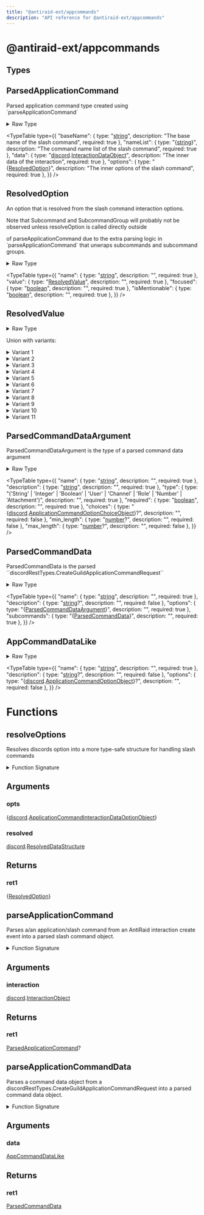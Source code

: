 ```yaml
---
title: "@antiraid-ext/appcommands"
description: "API reference for @antiraid-ext/appcommands"
---
```


<div id="@antiraid-ext/appcommands"></div>

# @antiraid-ext/appcommands

<div id="Types"></div>

## Types

<div id="ParsedApplicationCommand"></div>

## ParsedApplicationCommand

Parsed application command type created using \`parseApplicationCommand\`

<details>
<summary>Raw Type</summary>

```luau
--- Parsed application command type created using \`parseApplicationCommand\`
type ParsedApplicationCommand = {
	--- The base name of the slash command
	baseName: string,

	--- The command name list of the slash command
	nameList: {string},

	--- The inner data of the interaction
	data: discord.InteractionDataObject,

	--- The inner options of the slash command
	options: {ResolvedOption}
}
```

</details>

<TypeTable
	type={{
		"baseName": {
			type: "[string](#string)",
			description: "The base name of the slash command",
			required: true
		},
		"nameList": {
			type: "\{[string](#string)\}",
			description: "The command name list of the slash command",
			required: true
		},
		"data": {
			type: "[discord](#module.discord).[InteractionDataObject](#InteractionDataObject)",
			description: "The inner data of the interaction",
			required: true
		},
		"options": {
			type: "\{[ResolvedOption](#ResolvedOption)\}",
			description: "The inner options of the slash command",
			required: true
		},
	}}
/>
<div id="ResolvedOption"></div>

## ResolvedOption

An option that is resolved from the slash command interaction options.



Note that Subcommand and SubcommandGroup will probably not be observed unless resolveOption is called directly outside

of parseApplicationCommand due to the extra parsing logic in \`parseApplicationCommand\` that unwraps subcommands and subcommand groups.

<details>
<summary>Raw Type</summary>

```luau
--- An option that is resolved from the slash command interaction options.
---
--- Note that Subcommand and SubcommandGroup will probably not be observed unless resolveOption is called directly outside
--- of parseApplicationCommand due to the extra parsing logic in \`parseApplicationCommand\` that unwraps subcommands and subcommand groups.
type ResolvedOption = {
	name: string,

	value: ResolvedValue,

	focused: boolean,

	isMentionable: boolean
}
```

</details>

<TypeTable
	type={{
		"name": {
			type: "[string](#string)",
			description: "",
			required: true
		},
		"value": {
			type: "[ResolvedValue](#ResolvedValue)",
			description: "",
			required: true
		},
		"focused": {
			type: "[boolean](#boolean)",
			description: "",
			required: true
		},
		"isMentionable": {
			type: "[boolean](#boolean)",
			description: "",
			required: true
		},
	}}
/>
<div id="ResolvedValue"></div>

## ResolvedValue

<details>
<summary>Raw Type</summary>

```luau
type ResolvedValue = {
	kind: "Subcommand",

	options: {ResolvedOption}
} | {
	kind: "SubcommandGroup",

	options: {ResolvedOption}
} | {
	kind: "String",

	value: string
} | {
	kind: "Integer",

	value: number
} | {
	kind: "Boolean",

	value: boolean
} | {
	kind: "User",

	user: discord.UserObject,

	member: discord.GuildMemberObject?
} | {
	kind: "Channel",

	channel: discord.ChannelObject
} | {
	kind: "Role",

	role: discord.GuildRoleObject
} | {
	kind: "Number",

	value: number
} | {
	kind: "Attachment",

	attachment: discord.AttachmentObject
} | {
	kind: "Unresolved",

	type: "User" | "Channel" | "Role" | "Mentionable" | "Attachment",

	id: string
}
```

</details>

Union with variants:

<details>
<summary>Variant 1</summary>

<TypeTable
	type={{
		"kind": {
			type: "'Subcommand'",
			description: "",
			required: true
		},
		"options": {
			type: "\{[ResolvedOption](#ResolvedOption)\}",
			description: "",
			required: true
		},
	}}
/>
</details>

<details>
<summary>Variant 2</summary>

<TypeTable
	type={{
		"kind": {
			type: "'SubcommandGroup'",
			description: "",
			required: true
		},
		"options": {
			type: "\{[ResolvedOption](#ResolvedOption)\}",
			description: "",
			required: true
		},
	}}
/>
</details>

<details>
<summary>Variant 3</summary>

<TypeTable
	type={{
		"kind": {
			type: "'String'",
			description: "",
			required: true
		},
		"value": {
			type: "[string](#string)",
			description: "",
			required: true
		},
	}}
/>
</details>

<details>
<summary>Variant 4</summary>

<TypeTable
	type={{
		"kind": {
			type: "'Integer'",
			description: "",
			required: true
		},
		"value": {
			type: "[number](#number)",
			description: "",
			required: true
		},
	}}
/>
</details>

<details>
<summary>Variant 5</summary>

<TypeTable
	type={{
		"kind": {
			type: "'Boolean'",
			description: "",
			required: true
		},
		"value": {
			type: "[boolean](#boolean)",
			description: "",
			required: true
		},
	}}
/>
</details>

<details>
<summary>Variant 6</summary>

<TypeTable
	type={{
		"kind": {
			type: "'User'",
			description: "",
			required: true
		},
		"user": {
			type: "[discord](#module.discord).[UserObject](#UserObject)",
			description: "",
			required: true
		},
		"member": {
			type: "[discord](#module.discord).[GuildMemberObject](#GuildMemberObject)?",
			description: "",
			required: false
		},
	}}
/>
</details>

<details>
<summary>Variant 7</summary>

<TypeTable
	type={{
		"kind": {
			type: "'Channel'",
			description: "",
			required: true
		},
		"channel": {
			type: "[discord](#module.discord).[ChannelObject](#ChannelObject)",
			description: "",
			required: true
		},
	}}
/>
</details>

<details>
<summary>Variant 8</summary>

<TypeTable
	type={{
		"kind": {
			type: "'Role'",
			description: "",
			required: true
		},
		"role": {
			type: "[discord](#module.discord).[GuildRoleObject](#GuildRoleObject)",
			description: "",
			required: true
		},
	}}
/>
</details>

<details>
<summary>Variant 9</summary>

<TypeTable
	type={{
		"kind": {
			type: "'Number'",
			description: "",
			required: true
		},
		"value": {
			type: "[number](#number)",
			description: "",
			required: true
		},
	}}
/>
</details>

<details>
<summary>Variant 10</summary>

<TypeTable
	type={{
		"kind": {
			type: "'Attachment'",
			description: "",
			required: true
		},
		"attachment": {
			type: "[discord](#module.discord).[AttachmentObject](#AttachmentObject)",
			description: "",
			required: true
		},
	}}
/>
</details>

<details>
<summary>Variant 11</summary>

<TypeTable
	type={{
		"kind": {
			type: "'Unresolved'",
			description: "",
			required: true
		},
		"type": {
			type: "('User' | 'Channel' | 'Role' | 'Mentionable' | 'Attachment')",
			description: "",
			required: true
		},
		"id": {
			type: "[string](#string)",
			description: "",
			required: true
		},
	}}
/>
</details>

<div id="ParsedCommandDataArgument"></div>

## ParsedCommandDataArgument

ParsedCommandDataArgument is the type of a parsed command data argument

<details>
<summary>Raw Type</summary>

```luau
--- ParsedCommandDataArgument is the type of a parsed command data argument
type ParsedCommandDataArgument = {
	name: string,

	description: string,

	type: "String" | "Integer" | "Boolean" | "User" | "Channel" | "Role" | "Number" | "Attachment",

	required: boolean,

	choices: {discord.ApplicationCommandOptionChoiceObject}?,

	min_length: number?,

	max_length: number?
}
```

</details>

<TypeTable
	type={{
		"name": {
			type: "[string](#string)",
			description: "",
			required: true
		},
		"description": {
			type: "[string](#string)",
			description: "",
			required: true
		},
		"type": {
			type: "('String' | 'Integer' | 'Boolean' | 'User' | 'Channel' | 'Role' | 'Number' | 'Attachment')",
			description: "",
			required: true
		},
		"required": {
			type: "[boolean](#boolean)",
			description: "",
			required: true
		},
		"choices": {
			type: "\{[discord](#module.discord).[ApplicationCommandOptionChoiceObject](#ApplicationCommandOptionChoiceObject)\}?",
			description: "",
			required: false
		},
		"min_length": {
			type: "[number](#number)?",
			description: "",
			required: false
		},
		"max_length": {
			type: "[number](#number)?",
			description: "",
			required: false
		},
	}}
/>
<div id="ParsedCommandData"></div>

## ParsedCommandData

ParsedCommandData is the parsed \`\`discordRestTypes.CreateGuildApplicationCommandRequest\`\`

<details>
<summary>Raw Type</summary>

```luau
--- ParsedCommandData is the parsed \`\`discordRestTypes.CreateGuildApplicationCommandRequest\`\`
type ParsedCommandData = {
	name: string,

	description: string?,

	options: {ParsedCommandDataArgument},

	subcommands: {ParsedCommandData}
}
```

</details>

<TypeTable
	type={{
		"name": {
			type: "[string](#string)",
			description: "",
			required: true
		},
		"description": {
			type: "[string](#string)?",
			description: "",
			required: false
		},
		"options": {
			type: "\{[ParsedCommandDataArgument](#ParsedCommandDataArgument)\}",
			description: "",
			required: true
		},
		"subcommands": {
			type: "\{[ParsedCommandData](#ParsedCommandData)\}",
			description: "",
			required: true
		},
	}}
/>
<div id="AppCommandDataLike"></div>

## AppCommandDataLike

<details>
<summary>Raw Type</summary>

```luau
type AppCommandDataLike = {
	name: string,

	description: string?,

	options: {discord.ApplicationCommandOptionObject}?
}
```

</details>

<TypeTable
	type={{
		"name": {
			type: "[string](#string)",
			description: "",
			required: true
		},
		"description": {
			type: "[string](#string)?",
			description: "",
			required: false
		},
		"options": {
			type: "\{[discord](#module.discord).[ApplicationCommandOptionObject](#ApplicationCommandOptionObject)\}?",
			description: "",
			required: false
		},
	}}
/>
<div id="Functions"></div>

# Functions

<div id="resolveOptions"></div>

## resolveOptions

Resolves discords option into a more type-safe structure for handling slash commands

<details>
<summary>Function Signature</summary>

```luau
--- Resolves discords option into a more type-safe structure for handling slash commands
function resolveOptions(opts: {discord.ApplicationCommandInteractionDataOptionObject}, resolved: discord.ResolvedDataStructure) -> {ResolvedOption} end
```

</details>

<div id="Arguments"></div>

## Arguments

<div id="opts"></div>

### opts

\{[discord](#module.discord).[ApplicationCommandInteractionDataOptionObject](#ApplicationCommandInteractionDataOptionObject)\}

<div id="resolved"></div>

### resolved

[discord](#module.discord).[ResolvedDataStructure](#ResolvedDataStructure)



<div id="Returns"></div>

## Returns

<div id="ret1"></div>

### ret1

\{[ResolvedOption](#ResolvedOption)\}<div id="parseApplicationCommand"></div>

## parseApplicationCommand

Parses a/an application/slash command from an AntiRaid interaction create event into a parsed slash command object.

<details>
<summary>Function Signature</summary>

```luau
--- Parses a/an application/slash command from an AntiRaid interaction create event into a parsed slash command object.
function parseApplicationCommand(interaction: discord.InteractionObject) -> ParsedApplicationCommand? end
```

</details>

<div id="Arguments"></div>

## Arguments

<div id="interaction"></div>

### interaction

[discord](#module.discord).[InteractionObject](#InteractionObject)



<div id="Returns"></div>

## Returns

<div id="ret1"></div>

### ret1

[ParsedApplicationCommand](#ParsedApplicationCommand)?<div id="parseApplicationCommandData"></div>

## parseApplicationCommandData

Parses a command data object from a discordRestTypes.CreateGuildApplicationCommandRequest into a parsed command data object.

<details>
<summary>Function Signature</summary>

```luau
--- Parses a command data object from a discordRestTypes.CreateGuildApplicationCommandRequest into a parsed command data object.
function parseApplicationCommandData(data: AppCommandDataLike) -> ParsedCommandData end
```

</details>

<div id="Arguments"></div>

## Arguments

<div id="data"></div>

### data

[AppCommandDataLike](#AppCommandDataLike)

<div id="Returns"></div>

## Returns

<div id="ret1"></div>

### ret1

[ParsedCommandData](#ParsedCommandData)